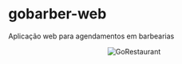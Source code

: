 # gobarber-web
Aplicação web para agendamentos em barbearias

<p align="center">
  <img src="https://github.com/andrewdourado/gobarber-web/blob/master/demo.gif" alt="GoRestaurant" />   
</p>
